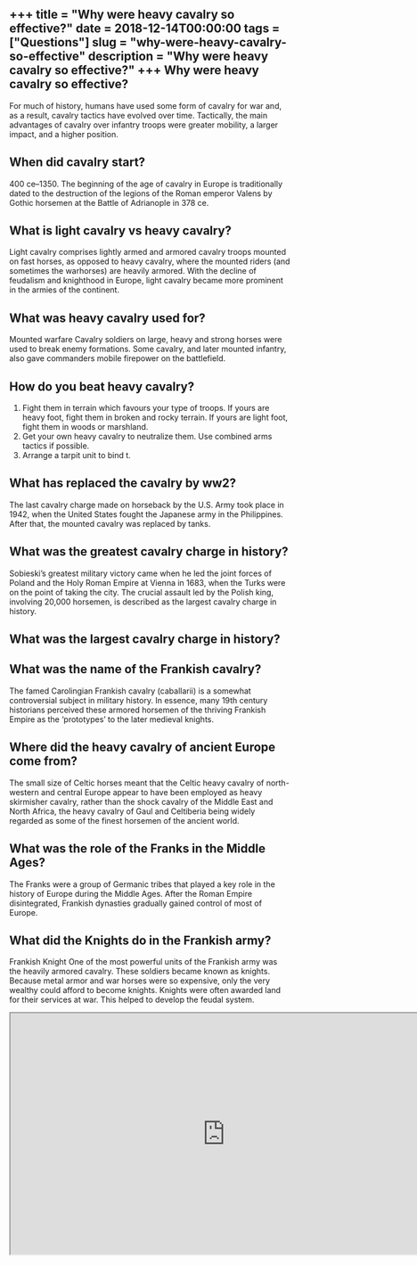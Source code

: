 +++
title = "Why were heavy cavalry so effective?"
date = 2018-12-14T00:00:00
tags = ["Questions"]
slug = "why-were-heavy-cavalry-so-effective"
description = "Why were heavy cavalry so effective?"
+++
Why were heavy cavalry so effective?
------------------------------------

For much of history, humans have used some form of cavalry for war and, as a result, cavalry tactics have evolved over time. Tactically, the main advantages of cavalry over infantry troops were greater mobility, a larger impact, and a higher position.

When did cavalry start?
-----------------------

400 ce–1350. The beginning of the age of cavalry in Europe is traditionally dated to the destruction of the legions of the Roman emperor Valens by Gothic horsemen at the Battle of Adrianople in 378 ce.

What is light cavalry vs heavy cavalry?
---------------------------------------

Light cavalry comprises lightly armed and armored cavalry troops mounted on fast horses, as opposed to heavy cavalry, where the mounted riders (and sometimes the warhorses) are heavily armored. With the decline of feudalism and knighthood in Europe, light cavalry became more prominent in the armies of the continent.

What was heavy cavalry used for?
--------------------------------

Mounted warfare Cavalry soldiers on large, heavy and strong horses were used to break enemy formations. Some cavalry, and later mounted infantry, also gave commanders mobile firepower on the battlefield.

How do you beat heavy cavalry?
------------------------------

1. Fight them in terrain which favours your type of troops. If yours are heavy foot, fight them in broken and rocky terrain. If yours are light foot, fight them in woods or marshland.
2. Get your own heavy cavalry to neutralize them. Use combined arms tactics if possible.
3. Arrange a tarpit unit to bind t.

What has replaced the cavalry by ww2?
-------------------------------------

The last cavalry charge made on horseback by the U.S. Army took place in 1942, when the United States fought the Japanese army in the Philippines. After that, the mounted cavalry was replaced by tanks.

What was the greatest cavalry charge in history?
------------------------------------------------

Sobieski’s greatest military victory came when he led the joint forces of Poland and the Holy Roman Empire at Vienna in 1683, when the Turks were on the point of taking the city. The crucial assault led by the Polish king, involving 20,000 horsemen, is described as the largest cavalry charge in history.

What was the largest cavalry charge in history?
-----------------------------------------------

What was the name of the Frankish cavalry?
------------------------------------------

The famed Carolingian Frankish cavalry (caballarii) is a somewhat controversial subject in military history. In essence, many 19th century historians perceived these armored horsemen of the thriving Frankish Empire as the ‘prototypes’ to the later medieval knights.

Where did the heavy cavalry of ancient Europe come from?
--------------------------------------------------------

The small size of Celtic horses meant that the Celtic heavy cavalry of north-western and central Europe appear to have been employed as heavy skirmisher cavalry, rather than the shock cavalry of the Middle East and North Africa, the heavy cavalry of Gaul and Celtiberia being widely regarded as some of the finest horsemen of the ancient world.

What was the role of the Franks in the Middle Ages?
---------------------------------------------------

The Franks were a group of Germanic tribes that played a key role in the history of Europe during the Middle Ages. After the Roman Empire disintegrated, Frankish dynasties gradually gained control of most of Europe.

What did the Knights do in the Frankish army?
---------------------------------------------

Frankish Knight One of the most powerful units of the Frankish army was the heavily armored cavalry. These soldiers became known as knights. Because metal armor and war horses were so expensive, only the very wealthy could afford to become knights. Knights were often awarded land for their services at war. This helped to develop the feudal system.

<iframe allow="accelerometer; autoplay; clipboard-write; encrypted-media; gyroscope; picture-in-picture" allowfullscreen="" class="__youtube_prefs__  epyt-is-override  no-lazyload" data-no-lazy="1" data-origheight="433" data-origwidth="770" data-skipgform_ajax_framebjll="" height="433" id="_ytid_21450" loading="lazy" src="https://www.youtube.com/embed/GOwuIsQgby0?enablejsapi=1&autoplay=0&cc_load_policy=0&cc_lang_pref=&iv_load_policy=1&loop=0&modestbranding=0&rel=1&fs=1&playsinline=0&autohide=2&theme=dark&color=red&controls=1&" title="YouTube player" width="770"></iframe>